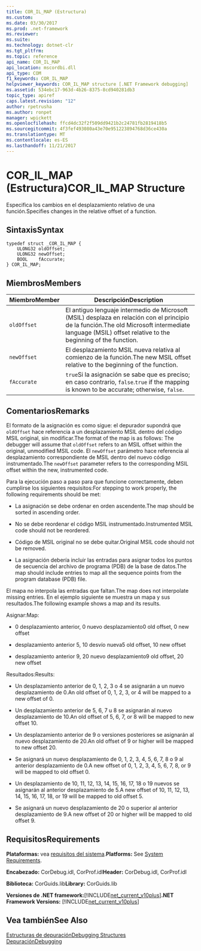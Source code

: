 ```yaml
---
title: COR_IL_MAP (Estructura)
ms.custom: 
ms.date: 03/30/2017
ms.prod: .net-framework
ms.reviewer: 
ms.suite: 
ms.technology: dotnet-clr
ms.tgt_pltfrm: 
ms.topic: reference
api_name: COR_IL_MAP
api_location: mscordbi.dll
api_type: COM
f1_keywords: COR_IL_MAP
helpviewer_keywords: COR_IL_MAP structure [.NET Framework debugging]
ms.assetid: 534ebc17-963d-4b26-8375-8cd940281db3
topic_type: apiref
caps.latest.revision: "12"
author: rpetrusha
ms.author: ronpet
manager: wpickett
ms.openlocfilehash: ffcd4dc32f2f509dd9421b2c24781fb2819418b5
ms.sourcegitcommit: 4f3fef493080a43e70e951223894768d36ce430a
ms.translationtype: MT
ms.contentlocale: es-ES
ms.lasthandoff: 11/21/2017
---
```

# <a name="corilmap-structure"></a><span data-ttu-id="c4d0d-102">COR_IL_MAP (Estructura)</span><span class="sxs-lookup"><span data-stu-id="c4d0d-102">COR_IL_MAP Structure</span></span>
<span data-ttu-id="c4d0d-103">Especifica los cambios en el desplazamiento relativo de una función.</span><span class="sxs-lookup"><span data-stu-id="c4d0d-103">Specifies changes in the relative offset of a function.</span></span>  
  
## <a name="syntax"></a><span data-ttu-id="c4d0d-104">Sintaxis</span><span class="sxs-lookup"><span data-stu-id="c4d0d-104">Syntax</span></span>  
  
```  
typedef struct _COR_IL_MAP {  
    ULONG32 oldOffset;   
    ULONG32 newOffset;   
    BOOL    fAccurate;  
} COR_IL_MAP;  
```  
  
## <a name="members"></a><span data-ttu-id="c4d0d-105">Miembros</span><span class="sxs-lookup"><span data-stu-id="c4d0d-105">Members</span></span>  
  
|<span data-ttu-id="c4d0d-106">Miembro</span><span class="sxs-lookup"><span data-stu-id="c4d0d-106">Member</span></span>|<span data-ttu-id="c4d0d-107">Descripción</span><span class="sxs-lookup"><span data-stu-id="c4d0d-107">Description</span></span>|  
|------------|-----------------|  
|`oldOffset`|<span data-ttu-id="c4d0d-108">El antiguo lenguaje intermedio de Microsoft (MSIL) desplaza en relación con el principio de la función.</span><span class="sxs-lookup"><span data-stu-id="c4d0d-108">The old Microsoft intermediate language (MSIL) offset relative to the beginning of the function.</span></span>|  
|`newOffset`|<span data-ttu-id="c4d0d-109">El desplazamiento MSIL nueva relativa al comienzo de la función.</span><span class="sxs-lookup"><span data-stu-id="c4d0d-109">The new MSIL offset relative to the beginning of the function.</span></span>|  
|`fAccurate`|<span data-ttu-id="c4d0d-110">`true`Si la asignación se sabe que es preciso; en caso contrario, `false`.</span><span class="sxs-lookup"><span data-stu-id="c4d0d-110">`true` if the mapping is known to be accurate; otherwise, `false`.</span></span>|  
  
## <a name="remarks"></a><span data-ttu-id="c4d0d-111">Comentarios</span><span class="sxs-lookup"><span data-stu-id="c4d0d-111">Remarks</span></span>  
 <span data-ttu-id="c4d0d-112">El formato de la asignación es como sigue: el depurador supondrá que `oldOffset` hace referencia a un desplazamiento MSIL dentro del código MSIL original, sin modificar.</span><span class="sxs-lookup"><span data-stu-id="c4d0d-112">The format of the map is as follows: The debugger will assume that `oldOffset` refers to an MSIL offset within the original, unmodified MSIL code.</span></span> <span data-ttu-id="c4d0d-113">El `newOffset` parámetro hace referencia al desplazamiento correspondiente de MSIL dentro del nuevo código instrumentado.</span><span class="sxs-lookup"><span data-stu-id="c4d0d-113">The `newOffset` parameter refers to the corresponding MSIL offset within the new, instrumented code.</span></span>  
  
 <span data-ttu-id="c4d0d-114">Para la ejecución paso a paso para que funcione correctamente, deben cumplirse los siguientes requisitos:</span><span class="sxs-lookup"><span data-stu-id="c4d0d-114">For stepping to work properly, the following requirements should be met:</span></span>  
  
-   <span data-ttu-id="c4d0d-115">La asignación se debe ordenar en orden ascendente.</span><span class="sxs-lookup"><span data-stu-id="c4d0d-115">The map should be sorted in ascending order.</span></span>  
  
-   <span data-ttu-id="c4d0d-116">No se debe reordenar el código MSIL instrumentado.</span><span class="sxs-lookup"><span data-stu-id="c4d0d-116">Instrumented MSIL code should not be reordered.</span></span>  
  
-   <span data-ttu-id="c4d0d-117">Código de MSIL original no se debe quitar.</span><span class="sxs-lookup"><span data-stu-id="c4d0d-117">Original MSIL code should not be removed.</span></span>  
  
-   <span data-ttu-id="c4d0d-118">La asignación debería incluir las entradas para asignar todos los puntos de secuencia del archivo de programa (PDB) de la base de datos.</span><span class="sxs-lookup"><span data-stu-id="c4d0d-118">The map should include entries to map all the sequence points from the program database (PDB) file.</span></span>  
  
 <span data-ttu-id="c4d0d-119">El mapa no interpola las entradas que faltan.</span><span class="sxs-lookup"><span data-stu-id="c4d0d-119">The map does not interpolate missing entries.</span></span> <span data-ttu-id="c4d0d-120">En el ejemplo siguiente se muestra un mapa y sus resultados.</span><span class="sxs-lookup"><span data-stu-id="c4d0d-120">The following example shows a map and its results.</span></span>  
  
 <span data-ttu-id="c4d0d-121">Asignar:</span><span class="sxs-lookup"><span data-stu-id="c4d0d-121">Map:</span></span>  
  
-   <span data-ttu-id="c4d0d-122">0 desplazamiento anterior, 0 nuevo desplazamiento</span><span class="sxs-lookup"><span data-stu-id="c4d0d-122">0 old offset, 0 new offset</span></span>  
  
-   <span data-ttu-id="c4d0d-123">desplazamiento anterior 5, 10 desvío nueva</span><span class="sxs-lookup"><span data-stu-id="c4d0d-123">5 old offset, 10 new offset</span></span>  
  
-   <span data-ttu-id="c4d0d-124">desplazamiento anterior 9, 20 nuevo desplazamiento</span><span class="sxs-lookup"><span data-stu-id="c4d0d-124">9 old offset, 20 new offset</span></span>  
  
 <span data-ttu-id="c4d0d-125">Resultados:</span><span class="sxs-lookup"><span data-stu-id="c4d0d-125">Results:</span></span>  
  
-   <span data-ttu-id="c4d0d-126">Un desplazamiento anterior de 0, 1, 2, 3 o 4 se asignarán a un nuevo desplazamiento de 0.</span><span class="sxs-lookup"><span data-stu-id="c4d0d-126">An old offset of 0, 1, 2, 3, or 4 will be mapped to a new offset of 0.</span></span>  
  
-   <span data-ttu-id="c4d0d-127">Un desplazamiento anterior de 5, 6, 7 u 8 se asignarán al nuevo desplazamiento de 10.</span><span class="sxs-lookup"><span data-stu-id="c4d0d-127">An old offset of 5, 6, 7, or 8 will be mapped to new offset 10.</span></span>  
  
-   <span data-ttu-id="c4d0d-128">Un desplazamiento anterior de 9 o versiones posteriores se asignarán al nuevo desplazamiento de 20.</span><span class="sxs-lookup"><span data-stu-id="c4d0d-128">An old offset of 9 or higher will be mapped to new offset 20.</span></span>  
  
-   <span data-ttu-id="c4d0d-129">Se asignará un nuevo desplazamiento de 0, 1, 2, 3, 4, 5, 6, 7, 8 o 9 al anterior desplazamiento de 0.</span><span class="sxs-lookup"><span data-stu-id="c4d0d-129">A new offset of 0, 1, 2, 3, 4, 5, 6, 7, 8, or 9 will be mapped to old offset 0.</span></span>  
  
-   <span data-ttu-id="c4d0d-130">Un desplazamiento de 10, 11, 12, 13, 14, 15, 16, 17, 18 o 19 nuevos se asignarán al anterior desplazamiento de 5.</span><span class="sxs-lookup"><span data-stu-id="c4d0d-130">A new offset of 10, 11, 12, 13, 14, 15, 16, 17, 18, or 19 will be mapped to old offset 5.</span></span>  
  
-   <span data-ttu-id="c4d0d-131">Se asignará un nuevo desplazamiento de 20 o superior al anterior desplazamiento de 9.</span><span class="sxs-lookup"><span data-stu-id="c4d0d-131">A new offset of 20 or higher will be mapped to old offset 9.</span></span>  
  
## <a name="requirements"></a><span data-ttu-id="c4d0d-132">Requisitos</span><span class="sxs-lookup"><span data-stu-id="c4d0d-132">Requirements</span></span>  
 <span data-ttu-id="c4d0d-133">**Plataformas:** vea [requisitos del sistema](../../../../docs/framework/get-started/system-requirements.md).</span><span class="sxs-lookup"><span data-stu-id="c4d0d-133">**Platforms:** See [System Requirements](../../../../docs/framework/get-started/system-requirements.md).</span></span>  
  
 <span data-ttu-id="c4d0d-134">**Encabezado:** CorDebug.idl, CorProf.idl</span><span class="sxs-lookup"><span data-stu-id="c4d0d-134">**Header:** CorDebug.idl, CorProf.idl</span></span>  
  
 <span data-ttu-id="c4d0d-135">**Biblioteca:** CorGuids.lib</span><span class="sxs-lookup"><span data-stu-id="c4d0d-135">**Library:** CorGuids.lib</span></span>  
  
 <span data-ttu-id="c4d0d-136">**Versiones de .NET framework:**[!INCLUDE[net_current_v10plus](../../../../includes/net-current-v10plus-md.md)]</span><span class="sxs-lookup"><span data-stu-id="c4d0d-136">**.NET Framework Versions:** [!INCLUDE[net_current_v10plus](../../../../includes/net-current-v10plus-md.md)]</span></span>  
  
## <a name="see-also"></a><span data-ttu-id="c4d0d-137">Vea también</span><span class="sxs-lookup"><span data-stu-id="c4d0d-137">See Also</span></span>  
 [<span data-ttu-id="c4d0d-138">Estructuras de depuración</span><span class="sxs-lookup"><span data-stu-id="c4d0d-138">Debugging Structures</span></span>](../../../../docs/framework/unmanaged-api/debugging/debugging-structures.md)  
 [<span data-ttu-id="c4d0d-139">Depuración</span><span class="sxs-lookup"><span data-stu-id="c4d0d-139">Debugging</span></span>](../../../../docs/framework/unmanaged-api/debugging/index.md)
